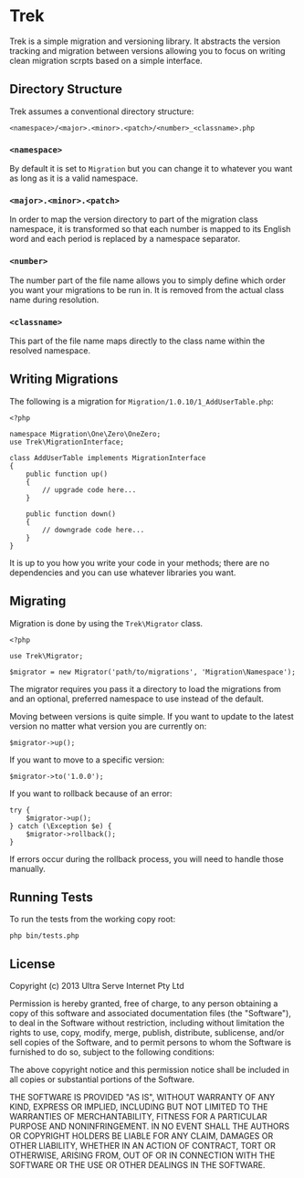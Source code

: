 Trek
====

Trek is a simple migration and versioning library. It abstracts the version tracking and migration between versions allowing you to focus on writing clean migration scrpts based on a simple interface.

Directory Structure
-------------------

Trek assumes a conventional directory structure:

    <namespace>/<major>.<minor>.<patch>/<number>_<classname>.php

### `<namespace>`

By default it is set to `Migration` but you can change it to whatever you want as long as it is a valid namespace.

### `<major>.<minor>.<patch>`

In order to map the version directory to part of the migration class namespace, it is transformed so that each number is mapped to its English word and each period is replaced by a namespace separator.

### `<number>`

The number part of the file name allows you to simply define which order you want your migrations to be run in. It is removed from the actual class name during resolution.

### `<classname>`

This part of the file name maps directly to the class name within the resolved namespace.

Writing Migrations
------------------

The following is a migration for `Migration/1.0.10/1_AddUserTable.php`:

    <?php
    
    namespace Migration\One\Zero\OneZero;
    use Trek\MigrationInterface;
    
    class AddUserTable implements MigrationInterface
    {
        public function up()
        {
            // upgrade code here...
        }
        
        public function down()
        {
            // downgrade code here...
        }
    }

It is up to you how you write your code in your methods; there are no dependencies and you can use whatever libraries you want.

Migrating
---------

Migration is done by using the `Trek\Migrator` class.

    <?php
    
    use Trek\Migrator;
    
    $migrator = new Migrator('path/to/migrations', 'Migration\Namespace');

The migrator requires you pass it a directory to load the migrations from and an optional, preferred namespace to use instead of the default.

Moving between versions is quite simple. If you want to update to the latest version no matter what version you are currently on:

    $migrator->up();

If you want to move to a specific version:

    $migrator->to('1.0.0');

If you want to rollback because of an error:

    try {
        $migrator->up();
    } catch (\Exception $e) {
        $migrator->rollback();
    }

If errors occur during the rollback process, you will need to handle those manually.

Running Tests
-------------

To run the tests from the working copy root:

    php bin/tests.php

License
-------

Copyright (c) 2013 Ultra Serve Internet Pty Ltd

Permission is hereby granted, free of charge, to any person obtaining a copy of this software and associated documentation files (the "Software"), to deal in the Software without restriction, including without limitation the rights to use, copy, modify, merge, publish, distribute, sublicense, and/or sell copies of the Software, and to permit persons to whom the Software is furnished to do so, subject to the following conditions:

The above copyright notice and this permission notice shall be included in all copies or substantial portions of the Software.

THE SOFTWARE IS PROVIDED "AS IS", WITHOUT WARRANTY OF ANY KIND, EXPRESS OR IMPLIED, INCLUDING BUT NOT LIMITED TO THE WARRANTIES OF MERCHANTABILITY, FITNESS FOR A PARTICULAR PURPOSE AND NONINFRINGEMENT. IN NO EVENT SHALL THE AUTHORS OR COPYRIGHT HOLDERS BE LIABLE FOR ANY CLAIM, DAMAGES OR OTHER LIABILITY, WHETHER IN AN ACTION OF CONTRACT, TORT OR OTHERWISE, ARISING FROM, OUT OF OR IN CONNECTION WITH THE SOFTWARE OR THE USE OR OTHER DEALINGS IN THE SOFTWARE.
